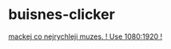 # buisnes-clicker
[mackej co nejrychleji muzes.  ! Use 1080:1920 !](https://handlon.github.io/buisnes-clicker/)
